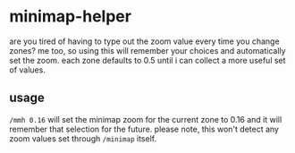 # minimap-helper
are you tired of having to type out the zoom value every time you change zones?
me too, so using this will remember your choices and automatically set the zoom.
each zone defaults to 0.5 until i can collect a more useful set of values.

## usage
`/mmh 0.16` will set the minimap zoom for the current zone to 0.16 and it will
remember that selection for the future. please note, this won't detect any zoom
values set through `/minimap` itself.
